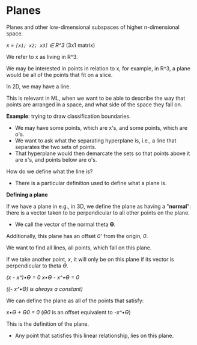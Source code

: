 # Planes

Planes and other low-dimensional subspaces of higher n-dimensional space.

_x = `[x1; x2; x3]` ∈ R^3_ (3x1 matrix)

We refer to x as living in R^3.

We may be interested in points in relation to x, for example, in R^3, a plane would be all of the points that fit on a slice.

In 2D, we may have a line.

This is relevant in ML, when we want to be able to describe the way that points are arranged in a space, and what side of the space they fall on.

**Example**: trying to draw classification boundaries.

- We may have some points, which are x's, and some points, which are o's.
- We want to ask what the separating hyperplane is, i.e., a line that separates the two sets of points.
- That hyperplane would then demarcate the sets so that points above it are x's, and points below are o's.

How do we define what the line is?

- There is a particular definition used to define what a plane is.

**Defining a plane**

If we have a plane in e.g., in 3D, we define the plane as having a "**normal**": there is a vector taken to be perpendicular to all other points on the plane.

- We call the vector of the normal theta **ϴ**.

Additionally, this plane has an offset _0'_ from the origin, _0_.

We want to find all lines, all points, which fall on this plane.

If we take another point, _x_, it will only be on this plane if its vector is perpendicular to theta _ϴ_.

_(x - x^)•ϴ = 0_
_x•ϴ - x^•ϴ = 0_

_((- x^•ϴ) is always a constant)_

We can define the plane as all of the points that satisfy:

_x•ϴ + ϴ0 = 0_ (_ϴ0_ is an offset equivalent to _-x^•ϴ_)

This is the definition of the plane.

- Any point that satisfies this linear relationship, lies on this plane.
